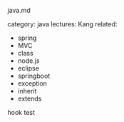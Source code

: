 java.md 

category: java
lectures: Kang
related:
- spring
- MVC
- class
- node.js
- eclipse
- springboot
- exception
- inherit
- extends

hook test
